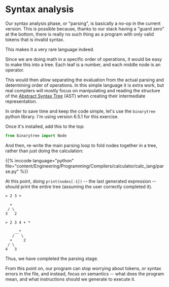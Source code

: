
# Syntax analysis

<script>
    document.getElementById("compilersMenu").open = true;
</script>

Our syntax analysis phase, or "parsing", is basically a no-op in the current version. This is possible because, thanks to our stack having a "guard zero" at the bottom, there is really no such thing as a program with only valid tokens that is invalid syntax.

This makes it a very rare language indeed.

Since we are doing math in a specific order of operations, it would be easy to make this into a tree. Each leaf is a number, and each middle node is an operator.

This would then allow separating the evaluation from the actual parsing and determining order of operations. In this simple language it is extra work, but real compilers will mostly focus on manipulating and reading the structure of the [Abstract Syntax Tree](https://en.wikipedia.org/wiki/Abstract_syntax_tree) (AST) when creating their intermediate representation.

In order to save time and keep the code simple, let's use the `binarytree` python library. I'm using version 6.5.1 for this exercise.

Once it's installed, add this to the top:

```python
from binarytree import Node
```

And then, re-write the main parsing loop to fold nodes together in a tree, rather than just doing the calculation:

{{% inccode language="python" file="content/Engineering/Programming/Compilers/calculator/calc_lang/parse.py" %}}

At this point, doing `print(nodes[-1])` -- the last generated expression -- should print the entire tree (assuming the user correctly completed it).

```
> 2 3 +

  +
 / \
3   2

> 2 3 4 + *

    __*
   /   \
  +     2
 / \
4   3

```

Thus, we have completed the parsing stage.

From this point on, our program can stop worrying about tokens, or syntax errors in the file, and instead, focus on semantics -- what does the program mean, and what instructions should we generate to execute it.

